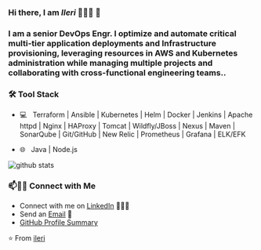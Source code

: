 ### Hi there, I am <em>Ileri</em>  👨🏻‍💻 👋
      
<!--
**Ileri-Arowolo/Ileri-Arowolo** is a ✨ _special_ ✨ repository because its `.
Here are some ideas to get you started:
- 🔭 I’m currently a Devops Engr
- 🌱 I’m currently learning python
- 👯 I’m looking to collaborate on projects
- 🤔 I’m looking for help with Devops study
- 💬 Ask me about Blockchain, chess, football,
- 📫 How to reach me: Twitter @i_am_ileri
- 😄 Pronouns: he/him
- ⚡ Fun fact: I'm a chess master 🤓
- 🎮 &nbsp; Unity
- 💻 &nbsp; Devops
- 🔧 &nbsp; Git 
-->

<h3>I am a senior DevOps Engr. I optimize and automate critical multi-tier application deployments and Infrastructure provisioning, leveraging resources in AWS and Kubernetes administration while managing multiple projects and collaborating with cross-functional engineering teams..</h3>


<h3>🛠 Tool Stack</h3>

- 💻 &nbsp; Terraform | Ansible | Kubernetes | Helm | Docker | Jenkins | Apache httpd | Nginx | HAProxy | Tomcat | Wildfly/JBoss |
Nexus | Maven | SonarQube | Git/GitHub | New Relic | Prometheus | Grafana | ELK/EFK


- 🌐 &nbsp; Java | Node.js  



![github stats](https://github-readme-stats.vercel.app/api?username=ileri-Arowolo&show_icons=true)

### 📫🤝🏻 Connect with Me

 - Connect with me on [LinkedIn](https://www.linkedin.com/in/ileriarowolo/) 👨🏻‍💻
 - Send an [Email](mailto:arowoloilerioluwa@gmail.com) 💌
 - [GitHub Profile Summary](https://profile-summary-for-github.com/user/ileri-Arowolo)




 ⭐️ From [ileri](https://github.com/[ileri-Arowolo])
